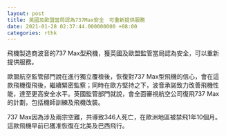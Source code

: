 ```yaml
---
layout: post
title: 英國及歐盟當局認為737Max安全　可重新提供服務
date: 2021-01-28 02:37:44.000000000 +08:00
categories: rthk
---
```


飛機製造商波音的737 Max型飛機，獲英國及歐盟監管當局認為安全，可以重新提供服務。

歐盟航空監管部門說在進行獨立覆檢後，恢復對737 Max型飛機的信心，會在這款飛機復飛後，繼續緊密監察；同時在歐方堅持之下，波音承諾致力改善飛機性能，達至更高安全水平。英國監管部門就說，會全面審視航空公司復飛737 Max的計劃，包括機師訓練及飛機改裝。

737 Max因為涉及兩宗空難，共導致346人死亡，在歐洲地區被禁飛1年10個月。這款飛機早前已獲准恢復在北美及巴西飛行。
